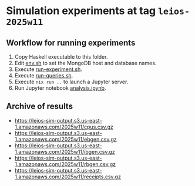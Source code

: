 # Simulation experiments at tag `leios-2025w11`

## Workflow for running experiments

1. Copy Haskell executable to this folder.
2. Edit [env.sh](env.sh) to set the MongoDB host and database names.
3. Execute [run-experiment.sh](run-experiment.sh).
4. Execute [run-queries.sh](run-queries.sh).
5. Execute `nix run ..` to launch a Jupyter server.
6. Run Jupyter notebook [analysis.ipynb](analysis.ipynb).

## Archive of results

- https://leios-sim-output.s3.us-east-1.amazonaws.com/2025w11/cpus.csv.gz
- https://leios-sim-output.s3.us-east-1.amazonaws.com/2025w11/ebgen.csv.gz
- https://leios-sim-output.s3.us-east-1.amazonaws.com/2025w11/ibgen.csv.gz
- https://leios-sim-output.s3.us-east-1.amazonaws.com/2025w11/rbgen.csv.gz
- https://leios-sim-output.s3.us-east-1.amazonaws.com/2025w11/receipts.csv.gz
